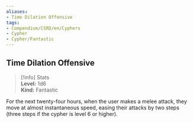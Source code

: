 ```yaml
---
aliases:
- Time Dilation Offensive
tags:
- Compendium/CSRD/en/Cyphers
- Cypher
- Cypher/Fantastic
---
```


  
## Time Dilation Offensive  
>[!info] Stats  
> **Level:** 1d6  
> **Kind:** Fantastic
  
For the next twenty-four hours, when the user makes a melee attack, they move at almost instantaneous speed, easing their attacks by two steps (three steps if the cypher is level 6 or higher).